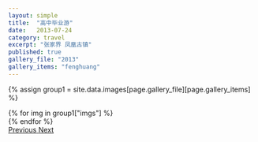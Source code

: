 ```yaml
---
layout: simple
title:  "高中毕业游"
date:   2013-07-24
category: travel
excerpt: "张家界 凤凰古镇"
published: true
gallery_file: "2013"
gallery_items: "fenghuang"
---
```



{% assign group1  = site.data.images[page.gallery_file][page.gallery_items] %}
<div id="carouselExampleControls" class="carousel slide mb-4" data-ride="carousel">
    <div class="carousel-inner">
        {% for img in group1["imgs"] %}
            <div class="carousel-item {% if forloop.first %}active{% endif %}">
                <img src="{{group1['root']}}{{ img[1] }}" class="d-block w-100" alt="">
            </div>
        {% endfor %}
    </div>
    <a class="carousel-control-prev" href="#carouselExampleControls" role="button" data-slide="prev">
        <span class="carousel-control-prev-icon" aria-hidden="true"></span>
        <span class="sr-only">Previous</span>
    </a>
    <a class="carousel-control-next" href="#carouselExampleControls" role="button" data-slide="next">
        <span class="carousel-control-next-icon" aria-hidden="true"></span>
        <span class="sr-only">Next</span>
    </a>
</div>